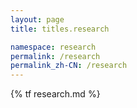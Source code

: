```yaml
---
layout: page
title: titles.research

namespace: research
permalink: /research
permalink_zh-CN: /research
---
```


{% tf research.md %}
